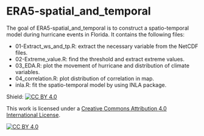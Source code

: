 # ERA5-spatial_and_temporal

<!-- badges: start -->

<!-- badges: end -->

The goal of ERA5-spatial_and_temporal is to construct a spatio-temporal model during hurricane events in Florida. It contains the following files:

* 01-Extract_ws_and_tp.R: extract the necessary variable from the NetCDF files.
* 02-Extreme_value.R: find the threshold and extract extreme values.
* 03_EDA.R: plot the movement of hurricane and distribution of climate variables.
* 04_correlation.R: plot distribution of correlation in map.
* inla.R: fit the spatio-temporal model by using INLA package.

Shield: [![CC BY 4.0](https://img.shields.io/badge/License-CC%20BY%204.0-lightgrey.svg)](http://creativecommons.org/licenses/by/4.0/)

This work is licensed under a [Creative Commons Attribution 4.0 International License](http://creativecommons.org/licenses/by/4.0/).

[![CC BY 4.0](https://i.creativecommons.org/l/by/4.0/88x31.png)](http://creativecommons.org/licenses/by/4.0/)
